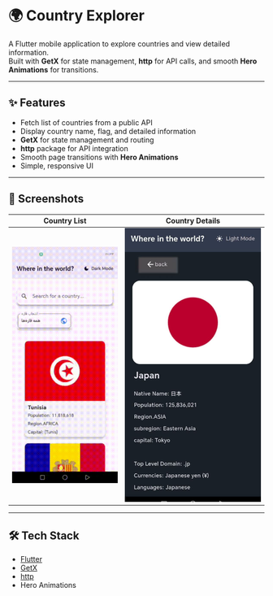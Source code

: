 # 🌍 Country Explorer

A Flutter mobile application to explore countries and view detailed information.  
Built with **GetX** for state management, **http** for API calls, and smooth **Hero Animations** for transitions.  

---

## ✨ Features
- Fetch list of countries from a public API
- Display country name, flag, and detailed information
- **GetX** for state management and routing
- **http** package for API integration
- Smooth page transitions with **Hero Animations**
- Simple, responsive UI

---

## 📱 Screenshots
| Country List | Country Details |
|--------------|-----------------|
| ![List](assets/intro.gif) | ![Detail](assets/intro.jpg) |

---

## 🛠 Tech Stack
- [Flutter](https://flutter.dev/)  
- [GetX](https://pub.dev/packages/get)  
- [http](https://pub.dev/packages/http)  
- Hero Animations  

